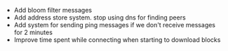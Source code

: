 - Add bloom filter messages
- Add address store system. stop using dns for finding peers
- Add system for sending ping messages if we don't receive messages for 2 minutes
- Improve time spent while connecting when starting to download blocks
